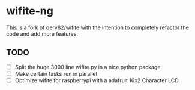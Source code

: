 wifite-ng
=========

This is a fork of derv82/wifite with the intention to completely refactor the code and add more features. 

TODO
----

-  [ ] Split the huge 3000 line wifite.py in a nice python package
-  [ ] Make certain tasks run in parallel
-  [ ] Optimize wifite for raspberrypi with a adafruit 16x2 Character LCD
